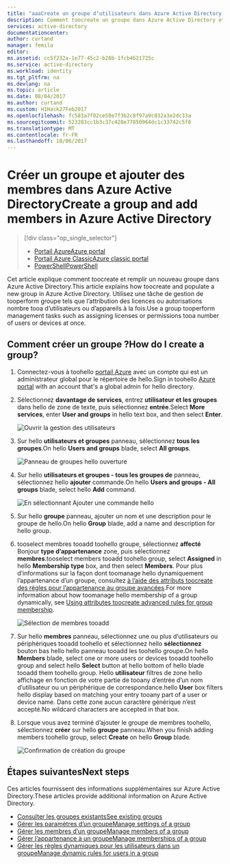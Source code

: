 ```yaml
---
title: "aaaCreate un groupe d’utilisateurs dans Azure Active Directory | Documents Microsoft"
description: Comment toocreate un groupe dans Azure Active Directory et ajouter le groupe de membres toohello
services: active-directory
documentationcenter: 
author: curtand
manager: femila
editor: 
ms.assetid: cc5f232a-1e77-45c2-b28b-1fcb4621725c
ms.service: active-directory
ms.workload: identity
ms.tgt_pltfrm: na
ms.devlang: na
ms.topic: article
ms.date: 08/04/2017
ms.author: curtand
ms.custom: H1Hack27Feb2017
ms.openlocfilehash: fc583a7f02ce50e7f3b2c8f97a9c032a3e2dc33a
ms.sourcegitcommit: 523283cc1b3c37c428e77850964dc1c33742c5f0
ms.translationtype: MT
ms.contentlocale: fr-FR
ms.lasthandoff: 10/06/2017
---
```

# <a name="create-a-group-and-add-members-in-azure-active-directory"></a><span data-ttu-id="50b3a-103">Créer un groupe et ajouter des membres dans Azure Active Directory</span><span class="sxs-lookup"><span data-stu-id="50b3a-103">Create a group and add members in Azure Active Directory</span></span>
> [!div class="op_single_selector"]
> * [<span data-ttu-id="50b3a-104">Portail Azure</span><span class="sxs-lookup"><span data-stu-id="50b3a-104">Azure portal</span></span>](active-directory-groups-create-azure-portal.md)
> * [<span data-ttu-id="50b3a-105">Portail Azure Classic</span><span class="sxs-lookup"><span data-stu-id="50b3a-105">Azure classic portal</span></span>](active-directory-accessmanagement-manage-groups.md)
> * [<span data-ttu-id="50b3a-106">PowerShell</span><span class="sxs-lookup"><span data-stu-id="50b3a-106">PowerShell</span></span>](active-directory-accessmanagement-groups-settings-v2-cmdlets.md)
>
>

<span data-ttu-id="50b3a-107">Cet article explique comment toocreate et remplir un nouveau groupe dans Azure Active Directory.</span><span class="sxs-lookup"><span data-stu-id="50b3a-107">This article explains how toocreate and populate a new group in Azure Active Directory.</span></span> <span data-ttu-id="50b3a-108">Utilisez une tâche de gestion de tooperform groupe tels que l’attribution des licences ou autorisations nombre tooa d’utilisateurs ou d’appareils à la fois.</span><span class="sxs-lookup"><span data-stu-id="50b3a-108">Use a group tooperform management tasks such as assigning licenses or permissions tooa number of users or devices at once.</span></span>

## <a name="how-do-i-create-a-group"></a><span data-ttu-id="50b3a-109">Comment créer un groupe ?</span><span class="sxs-lookup"><span data-stu-id="50b3a-109">How do I create a group?</span></span>
1. <span data-ttu-id="50b3a-110">Connectez-vous à toohello [portail Azure](https://portal.azure.com) avec un compte qui est un administrateur global pour le répertoire de hello.</span><span class="sxs-lookup"><span data-stu-id="50b3a-110">Sign in toohello [Azure portal](https://portal.azure.com) with an account that's a global admin for hello directory.</span></span>
2. <span data-ttu-id="50b3a-111">Sélectionnez **davantage de services**, entrez **utilisateur et les groupes** dans hello de zone de texte, puis sélectionnez **entrée**.</span><span class="sxs-lookup"><span data-stu-id="50b3a-111">Select **More services**, enter **User and groups** in hello text box, and then select **Enter**.</span></span>

   ![Ouvrir la gestion des utilisateurs](./media/active-directory-groups-create-azure-portal/search-user-management.png)
3. <span data-ttu-id="50b3a-113">Sur hello **utilisateurs et groupes** panneau, sélectionnez **tous les groupes**.</span><span class="sxs-lookup"><span data-stu-id="50b3a-113">On hello **Users and groups** blade, select **All groups**.</span></span>

   ![Panneau de groupes hello ouverture](./media/active-directory-groups-create-azure-portal/view-groups-blade.png)
4. <span data-ttu-id="50b3a-115">Sur hello **utilisateurs et groupes - tous les groupes de** panneau, sélectionnez hello **ajouter** commande.</span><span class="sxs-lookup"><span data-stu-id="50b3a-115">On hello **Users and groups - All groups** blade, select hello **Add** command.</span></span>

   ![En sélectionnant Ajouter une commande hello](./media/active-directory-groups-create-azure-portal/add-group-command.png)
5. <span data-ttu-id="50b3a-117">Sur hello **groupe** panneau, ajouter un nom et une description pour le groupe de hello.</span><span class="sxs-lookup"><span data-stu-id="50b3a-117">On hello **Group** blade, add a name and description for hello group.</span></span>
6. <span data-ttu-id="50b3a-118">tooselect membres tooadd toohello groupe, sélectionnez **affecté** Bonjour **type d’appartenance** zone, puis sélectionnez **membres**.</span><span class="sxs-lookup"><span data-stu-id="50b3a-118">tooselect members tooadd toohello group, select **Assigned** in hello **Membership type** box, and then select **Members**.</span></span> <span data-ttu-id="50b3a-119">Pour plus d’informations sur la façon dont toomanage hello dynamiquement l’appartenance d’un groupe, consultez [à l’aide des attributs toocreate des règles pour l’appartenance au groupe avancées](active-directory-groups-dynamic-membership-azure-portal.md).</span><span class="sxs-lookup"><span data-stu-id="50b3a-119">For more information about how toomanage hello membership of a group dynamically, see [Using attributes toocreate advanced rules for group membership](active-directory-groups-dynamic-membership-azure-portal.md).</span></span>

   ![Sélection de membres tooadd](./media/active-directory-groups-create-azure-portal/select-members.png)
7. <span data-ttu-id="50b3a-121">Sur hello **membres** panneau, sélectionnez une ou plus d’utilisateurs ou périphériques tooadd toohello et sélectionnez hello **sélectionnez** bouton bas hello hello panneau tooadd les toohello groupe.</span><span class="sxs-lookup"><span data-stu-id="50b3a-121">On hello **Members** blade, select one or more users or devices tooadd toohello group and select hello **Select** button at hello bottom of hello blade tooadd them toohello group.</span></span> <span data-ttu-id="50b3a-122">Hello **utilisateur** filtres de zone hello affichage en fonction de votre partie de tooany d’entrée d’un nom d’utilisateur ou un périphérique de correspondance.</span><span class="sxs-lookup"><span data-stu-id="50b3a-122">hello **User** box filters hello display based on matching your entry tooany part of a user or device name.</span></span> <span data-ttu-id="50b3a-123">Dans cette zone aucun caractère générique n’est accepté.</span><span class="sxs-lookup"><span data-stu-id="50b3a-123">No wildcard characters are accepted in that box.</span></span>
8. <span data-ttu-id="50b3a-124">Lorsque vous avez terminé d’ajouter le groupe de membres toohello, sélectionnez **créer** sur hello **groupe** panneau.</span><span class="sxs-lookup"><span data-stu-id="50b3a-124">When you finish adding members toohello group, select **Create** on hello **Group** blade.</span></span>    

   ![Confirmation de création du groupe](./media/active-directory-groups-create-azure-portal/create-group-confirmation.png)


## <a name="next-steps"></a><span data-ttu-id="50b3a-126">Étapes suivantes</span><span class="sxs-lookup"><span data-stu-id="50b3a-126">Next steps</span></span>
<span data-ttu-id="50b3a-127">Ces articles fournissent des informations supplémentaires sur Azure Active Directory.</span><span class="sxs-lookup"><span data-stu-id="50b3a-127">These articles provide additional information on Azure Active Directory.</span></span>

* [<span data-ttu-id="50b3a-128">Consulter les groupes existants</span><span class="sxs-lookup"><span data-stu-id="50b3a-128">See existing groups</span></span>](active-directory-groups-view-azure-portal.md)
* [<span data-ttu-id="50b3a-129">Gérer les paramètres d’un groupe</span><span class="sxs-lookup"><span data-stu-id="50b3a-129">Manage settings of a group</span></span>](active-directory-groups-settings-azure-portal.md)
* [<span data-ttu-id="50b3a-130">Gérer les membres d’un groupe</span><span class="sxs-lookup"><span data-stu-id="50b3a-130">Manage members of a group</span></span>](active-directory-groups-members-azure-portal.md)
* [<span data-ttu-id="50b3a-131">Gérer l’appartenance à un groupe</span><span class="sxs-lookup"><span data-stu-id="50b3a-131">Manage memberships of a group</span></span>](active-directory-groups-membership-azure-portal.md)
* [<span data-ttu-id="50b3a-132">Gérer les règles dynamiques pour les utilisateurs dans un groupe</span><span class="sxs-lookup"><span data-stu-id="50b3a-132">Manage dynamic rules for users in a group</span></span>](active-directory-groups-dynamic-membership-azure-portal.md)
